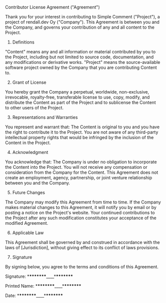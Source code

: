 Contributor License Agreement ("Agreement")

Thank you for your interest in contributing to Simple Comment ("Project"), a project of rendall.dev Oy ("Company"). This Agreement is between you and the Company, and governs your contribution of any and all content to the Project.

1.  Definitions

"Content" means any and all information or material contributed by you to the Project, including but not limited to source code, documentation, and any modifications or derivative works. "Project" means the source-available software project owned by the Company that you are contributing Content to.

2.  Grant of License

You hereby grant the Company a perpetual, worldwide, non-exclusive, irrevocable, royalty-free, transferable license to use, copy, modify, and distribute the Content as part of the Project and to sublicense the Content to other users of the Project.

3.  Representations and Warranties

You represent and warrant that:
The Content is original to you and you have the right to contribute it to the Project.
You are not aware of any third-party intellectual property rights that would be infringed by the inclusion of the Content in the Project.

4. Acknowledgment

You acknowledge that:
The Company is under no obligation to incorporate the Content into the Project.
You will not receive any compensation or consideration from the Company for the Content.
This Agreement does not create an employment, agency, partnership, or joint venture relationship between you and the Company.

5. Future Changes

The Company may modify this Agreement from time to time. If the Company makes material changes to this Agreement, it will notify you by email or by posting a notice on the Project's website. Your continued contributions to the Project after any such modification constitutes your acceptance of the modified Agreement.

6. Applicable Law

This Agreement shall be governed by and construed in accordance with the laws of [Jurisdiction], without giving effect to its conflict of laws provisions.

7. Signature

By signing below, you agree to the terms and conditions of this Agreement.

Signature: \***\*\*\*\*\*\*\***\_\_\_\_\***\*\*\*\*\*\*\***

Printed Name: \***\*\*\*\*\*\*\***\_\_\_\_\***\*\*\*\*\*\*\***

Date: \***\*\*\*\*\*\*\***\_\_\_\_\***\*\*\*\*\*\*\***
